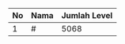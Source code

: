 | No | Nama            | Jumlah Level |
|----|-----------------|--------------|
| 1  | #    |    5068        |
